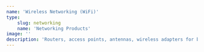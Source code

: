 ```yaml
---
name: 'Wireless Networking (WiFi)'
type:
    slug: networking
    name: 'Networking Products'
image: ''
description: 'Routers, access points, antennas, wireless adapters for both USB or PCI... Cyberguys! has what you need to set up and grow your 802.11 wireless network. Whether you''re putting together a simple home wireless network or building a fail-safe "mesh" network for your business, it''s all here.'
---
```

